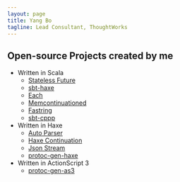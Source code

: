 ```yaml
---
layout: page
title: Yang Bo
tagline: Lead Consultant, ThoughtWorks
---
```


## Open-source Projects created by me
 * Written in Scala
   * [Stateless Future](https://github.com/qifun/stateless-future)
   * [sbt-haxe](https://github.com/qifun/sbt-haxe)
   * [Each](https://github.com/ThoughtWorksInc/each)
   * [Memcontinuationed](https://github.com/Atry/memcontinuationed)
   * [Fastring](https://github.com/Atry/fastring)
   * [sbt-cppp](https://github.com/Atry/sbt-cppp)
 * Written in Haxe
   * [Auto Parser](https://github.com/Atry/auto-parser)
   * [Haxe Continuation](https://github.com/Atry/haxe-continuation)
   * [Json Stream](https://github.com/Atry/json-stream)
   * [protoc-gen-haxe](https://github.com/Atry/protoc-gen-haxe)
 * Written in ActionScript 3
   * [protoc-gen-as3](https://github.com/Atry/protoc-gen-as3)
